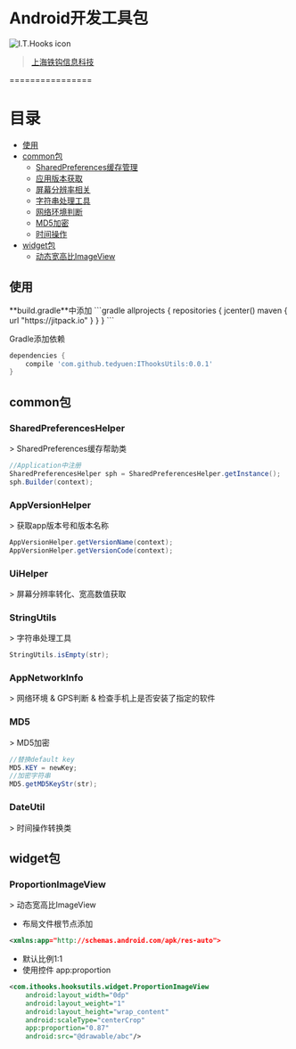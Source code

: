 # Android开发工具包 #
![I.T.Hooks icon](http://www.ithooks.com/images/index_logo_img.png)
> [上海铁钩信息科技](http://www.ithooks.com)

================

# 目录
*   [使用](#use)
*   [common包](#common)
    *   [SharedPreferences缓存管理](#SharedPreferencesHelper)
    *   [应用版本获取](#AppVersionHelper)
    *   [屏幕分辨率相关](#UiHelper)
    *   [字符串处理工具](#StringUtils)
    *   [网络环境判断](#AppNetworkInfo)
    *   [MD5加密](#MD5)
    *   [时间操作](#DateUtil)
*   [widget包](#widget)
    *   [动态宽高比ImageView](#ProportionImageView)



<h2 id="use">使用</h2>
**build.gradle**中添加
```gradle
allprojects {
    repositories {
        jcenter()
        maven { url "https://jitpack.io" }
    }
}
```

Gradle添加依赖

```gradle
dependencies {
    compile 'com.github.tedyuen:IThooksUtils:0.0.1'
}
```


<h2 id="common">common包</h2>

<h3 id="SharedPreferencesHelper">SharedPreferencesHelper</h3>
> SharedPreferences缓存帮助类

```java
//Application中注册
SharedPreferencesHelper sph = SharedPreferencesHelper.getInstance();
sph.Builder(context);
```


<h3 id="AppVersionHelper">AppVersionHelper</h3>
> 获取app版本号和版本名称

```java
AppVersionHelper.getVersionName(context);
AppVersionHelper.getVersionCode(context);
```

<h3 id="UiHelper">UiHelper</h3>
> 屏幕分辨率转化、宽高数值获取


<h3 id="StringUtils">StringUtils</h3>
> 字符串处理工具

```java
StringUtils.isEmpty(str);
```

<h3 id="AppNetworkInfo">AppNetworkInfo</h3>
> 网络环境 & GPS判断 & 检查手机上是否安装了指定的软件


<h3 id="MD5">MD5</h3>
> MD5加密

```java
//替换default key
MD5.KEY = newKey;
//加密字符串
MD5.getMD5KeyStr(str);
```


<h3 id="DateUtil">DateUtil</h3>
> 时间操作转换类




<h2 id="widget">widget包</h2>
<h3 id="ProportionImageView">ProportionImageView</h3>
> 动态宽高比ImageView

* 布局文件根节点添加
```xml
<xmlns:app="http://schemas.android.com/apk/res-auto">
```

* 默认比例1:1
* 使用控件 app:proportion

```xml
<com.ithooks.hooksutils.widget.ProportionImageView
	android:layout_width="0dp"
	android:layout_weight="1"
	android:layout_height="wrap_content"
	android:scaleType="centerCrop"
	app:proportion="0.87"
	android:src="@drawable/abc"/>
```



